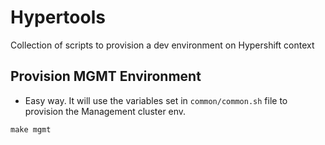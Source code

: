 # Hypertools

Collection of scripts to provision a dev environment on Hypershift context

## Provision MGMT Environment

- Easy way. It will use the variables set in `common/common.sh` file to provision the Management cluster env.

```
make mgmt
```

